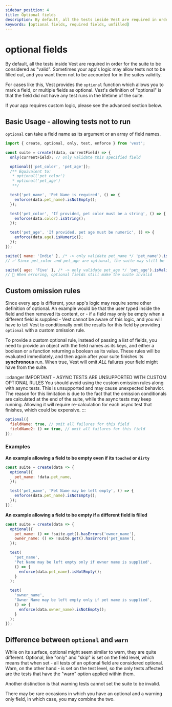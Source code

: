 ```yaml
---
sidebar_position: 4
title: Optional fields
description: By default, all the tests inside Vest are required in order for the suite to be considered as "valid". Learn how to specify optional fields.
keywords: [optional fields, required fields, unfilled]
---
```


# optional fields

By default, all the tests inside Vest are required in order for the suite to be considered as "valid". Sometimes your app's logic may allow tests not to be filled out, and you want them not to be accounted for in the suites validity.

For cases like this, Vest provides the `optional` function which allows you to mark a field, or multiple fields as optional. Vest's definition of "optional" is that the field did not have any test runs in the lifetime of the suite.

If your app requires custom logic, please see the advanced section below.

## Basic Usage - allowing tests not to run

`optional` can take a field name as its argument or an array of field names.

```js
import { create, optional, only, test, enforce } from 'vest';

const suite = create((data, currentField) => {
  only(currentField); // only validate this specified field

  optional(['pet_color', 'pet_age']);
  /** Equivalent to:
   * optional('pet_color')
   * optional('pet_age')
   **/

  test('pet_name', 'Pet Name is required', () => {
    enforce(data.pet_name).isNotEmpty();
  });

  test('pet_color', 'If provided, pet color must be a string', () => {
    enforce(data.color).isString();
  });

  test('pet_age', 'If provided, pet age must be numeric', () => {
    enforce(data.age).isNumeric();
  });
});

suite({ name: 'Indie' }, /* -> only validate pet_name */ 'pet_name').isValid();
// ✅ Since pet_color and pet_age are optional, the suite may still be valid

suite({ age: 'Five' }, /* -> only validate pet_age */ 'pet_age').isValid();
// 🚨 When erroring, optional fields still make the suite invalid
```

## Custom omission rules

Since every app is different, your app's logic may require some other definition of optional. An example would be that the user typed inside the field and then removed its content, or - if a field may only be empty when a different field is supplied - Vest cannot be aware of this logic, and you will have to tell Vest to conditionally omit the results for this field by providing `optional` with a custom omission rule.

To provide a custom optional rule, instead of passing a list of fields, you need to provide an object with the field names as its keys, and either a boolean or a function returning a boolean as its value. These rules will be evaluated immediately, and then again after your suite finishes its **synchronous** run. When true, Vest will omit _ALL_ failures your field might have from the suite.

:::danger IMPORTANT - ASYNC TESTS ARE UNSUPPORTED WITH CUSTOM OPTIONAL RULES
You should avoid using the custom omission rules along with async tests. This is unsupported and may cause unexpected behavior. The reason for this limitation is due to the fact that the omission conditionals are calculated at the end of the suite, while the async tests may keep running. Allowing it will require re-calculation for each async test that finishes, which could be expensive.
:::

```js
optional({
  fieldName: true, // omit all failures for this field
  fieldName2: () => true, // omit all failures for this field
});
```

### Examples

**An example allowing a field to be empty even if its `touched` or `dirty`**

```js
const suite = create(data => {
  optional({
    pet_name: !data.pet_name,
  });

  test('pet_name', 'Pet Name may be left empty', () => {
    enforce(data.pet_name).isNotEmpty();
  });
});
```

**An example allowing a field to be empty if a different field is filled**

```js
const suite = create(data => {
  optional({
    pet_name: () => !suite.get().hasErrors('owner_name'),
    owner_name: () => !suite.get().hasErrors('pet_name'),
  });

  test(
    'pet_name',
    'Pet Name may be left empty only if owner name is supplied',
    () => {
      enforce(data.pet_name).isNotEmpty();
    }
  );

  test(
    'owner_name',
    'Owner Name may be left empty only if pet name is supplied',
    () => {
      enforce(data.owner_name).isNotEmpty();
    }
  );
});
```

## Difference between `optional` and `warn`

While on its surface, optional might seem similar to warn, they are quite different.
Optional, like "only" and "skip" is set on the field level, which means that when set - all tests of an optional field are considered optional. Warn, on the other hand - is set on the test level, so the only tests affected are the tests that have the "warn" option applied within them.

Another distinction is that warning tests cannot set the suite to be invalid.

There may be rare occasions in which you have an optional and a warning only field, in which case, you may combine the two.
